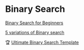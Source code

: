 # Binary Search

[Binary Search for Beginners](https://leetcode.com/discuss/post/691825/binary-search-for-beginners-problems-pat-0hei/)

[5 variations of Binary search](https://leetcode.com/discuss/post/1322500/5-variations-of-binary-search-a-self-not-4vff/)

:trophy: [Ultimate Binary Search Template](https://leetcode.com/discuss/post/786126/python-powerful-ultimate-binary-search-t-rwv8/)